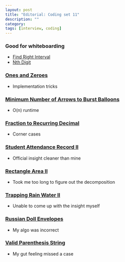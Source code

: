 ```yaml
---
layout: post
title: "Editorial: Coding set 11" 
description: ""
category: 
tags: [interview, coding]
---
```


### Good for whiteboarding
* [Find Right Interval](https://leetcode.com/submissions/detail/381222830/)
* [Nth Digit](https://leetcode.com/submissions/detail/382043656/)

### [Ones and Zeroes](https://leetcode.com/submissions/detail/381378316/)
* Implementation tricks

### [Minimum Number of Arrows to Burst Balloons](https://leetcode.com/submissions/detail/381428626/)
* O(n) runtime

### [Fraction to Recurring Decimal](https://leetcode.com/submissions/detail/381898049/)
* Corner cases

### [Student Attendance Record II](https://leetcode.com/submissions/detail/444175353/)
* Official insight cleaner than mine

### [Rectangle Area II](https://leetcode.com/submissions/detail/444343414/)
* Took me too long to figure out the decomposition

### [Trapping Rain Water II](https://leetcode.com/submissions/detail/445250258/)
* Unable to come up with the insight myself

### [Russian Doll Envelopes](https://leetcode.com/submissions/detail/382249506/)
* My algo was incorrect

### [Valid Parenthesis String](https://leetcode.com/submissions/detail/383997757/)
* My gut feeling missed a case
